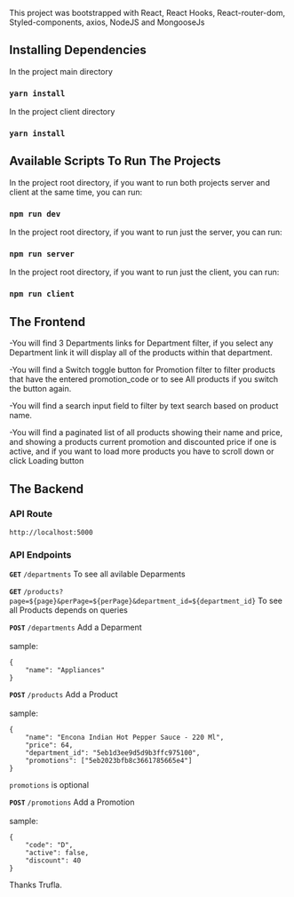 This project was bootstrapped with React, React Hooks, React-router-dom, Styled-components, axios, NodeJS and MongooseJs

## Installing Dependencies

In the project main directory

### `yarn install`

In the project client directory

### `yarn install`

## Available Scripts To Run The Projects

In the project root directory, if you want to run both projects server and client at the same time, you can run:

### `npm run dev`

In the project root directory, if you want to run just the server, you can run:

### `npm run server`

In the project root directory, if you want to run just the client, you can run:

### `npm run client`


## The Frontend

-You will find 3 Departments links for Department filter, if you select any Department link it will display all of the products within that department.<br />

-You will find a Switch toggle button for Promotion filter to filter products that have the entered promotion_code or to see All products if you switch the button again.<br />

-You will find a search input field to filter by text search based on product name.<br />

-You will find a paginated list of all products showing their name and price, and showing a products current promotion and discounted price if one is active, and if you want to load more products you have to scroll down or click Loading button

## The Backend

### API Route

`http://localhost:5000`

### API Endpoints

**`GET`** `/departments`
To see all avilable Deparments<br />

**`GET`** `/products?page=${page}&perPage=${perPage}&department_id=${department_id}`
To see all Products depends on queries<br />

**`POST`** `/departments`
Add a Deparment<br /><br />
sample:<br />

```
{
	"name": "Appliances"
}
```

**`POST`** `/products`
Add a Product<br /><br />
sample:<br />

```
{
	"name": "Encona Indian Hot Pepper Sauce - 220 Ml",
	"price": 64,
	"department_id": "5eb1d3ee9d5d9b3ffc975100",
	"promotions": ["5eb2023bfb8c3661785665e4"]
}
```
`promotions` is optional

**`POST`** `/promotions`
Add a Promotion<br /><br />
sample:<br />

```
{
	"code": "D",
	"active": false,
	"discount": 40
}
```


Thanks Trufla.